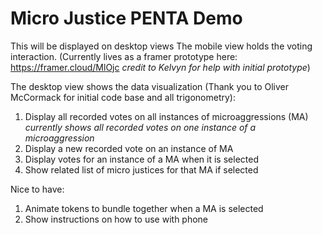 # Micro Justice PENTA Demo
This will be displayed on desktop views
The mobile view holds the voting interaction.  (Currently lives as a framer prototype here: https://framer.cloud/MlOjc _credit to Kelvyn for help with initial prototype_)


The desktop view shows the data visualization (Thank you to Oliver McCormack for initial code base and all trigonometry):
1. Display all recorded votes on all instances of microaggressions (MA) _currently shows all recorded votes on one instance of a microaggression_
2. Display a new recorded vote on an instance of MA
3. Display votes for an instance of a MA when it is selected
4. Show related list of micro justices for that MA if selected

Nice to have:
1. Animate tokens to bundle together when a MA is selected
2. Show instructions on how to use with phone
